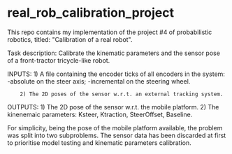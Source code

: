 # real_rob_calibration_project
This repo contains my implementation of the project #4 of probabilistic robotics, titled: "Calibration of a real robot". 

Task description:
Calibrate the kinematic parameters and the sensor pose of a front-tractor tricycle-like robot.

INPUTS: 1) A file containing the encoder ticks of all encoders in the system:
	   -absolute on the steer axis;
 	   -incremental on the steering wheel.
        
        2) The 2D poses of the sensor w.r.t. an external tracking system.
        
OUTPUTS: 1) The 2D pose of the sensor w.r.t. the mobile platform.
         2) The kinenemaic parameters: Ksteer, Ktraction, SteerOffset, Baseline.
         
For simplicity, being the pose of the mobile platform available, the problem was split into two subproblems. The sensor data has been discarded at first to prioritise model testing and kinematic parameters calibration.        
